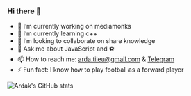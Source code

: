 ### Hi there 👋

- 🔭  I’m currently working on mediamonks
- 🌱  I’m currently learning c++
- 👯  I’m looking to collaborate on share knowledge
- 💬  Ask me about JavaScript and ⚽
- 📫  How to reach me: arda.tileu@gmail.com & [Telegram](https://t.me/ardak_tileu)
- ⚡   Fun fact: I know how to play football as a forward player

<!--
**ardakkk/ardakkk** is a ✨ _special_ ✨ repository because its `README.md` (this file) appears on your GitHub profile.

Here are some ideas to get you started:

- 🔭 I’m currently working on ...
- 🌱 I’m currently learning ...
- 👯 I’m looking to collaborate on ...
- 🤔 I’m looking for help with ...
- 💬 Ask me about ...
- 📫 How to reach me: ...
- 😄 Pronouns: ...
- ⚡ Fun fact: ...
-->

<p align="justify">
  <img src="https://github-readme-stats.vercel.app/api?username=ardakkk&show_icons=true" alt="Ardak's GitHub stats"></img>
</p>
